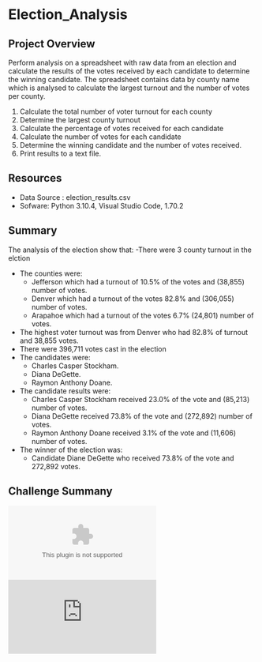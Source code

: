 # Election_Analysis

## Project Overview
Perform analysis on a spreadsheet with raw data from an election and calculate the results of the votes received by each candidate to determine the winning candidate. The spreadsheet contains data by county name which is analysed to calculate the largest turnout and the number of votes per county.
1. Calculate the total number of voter turnout for each county
2. Determine the largest county turnout
3. Calculate the percentage of votes received for each candidate
4. Calculate the number of votes for each candidate
5. Determine the winning candidate and the number of votes received.
6. Print results to a text file.
## Resources
- Data Source : election_results.csv
- Sofware: Python 3.10.4, Visual Studio Code, 1.70.2
## Summary
The analysis of the election show that:
-There were 3 county turnout in the elction
- The counties were:
   - Jefferson which had a turnout of 10.5% of the votes and (38,855) number of votes.
   - Denver which had a turnout of the votes 82.8% and (306,055) number of votes.
   - Arapahoe which had a turnout of the votes 6.7% (24,801) number of votes.
- The highest voter turnout was from Denver who had 82.8% of turnout and 38,855 votes.
- There were 396,711 votes cast in the election
- The candidates were:
    - Charles Casper Stockham.
    - Diana DeGette.
    - Raymon Anthony Doane.
 - The candidate results were:
    - Charles Casper Stockham received 23.0% of the vote and  (85,213) number of votes.
    - Diana DeGette received 73.8% of the vote and (272,892)  number of votes.
    - Raymon Anthony Doane received 3.1% of the vote and (11,606) number of votes.
 - The winner of the election was:
     - Candidate Diane DeGette who received 73.8% of the vote and 272,892 votes.
## Challenge Summany
![ExcelSpreadsheet](https://github.com/mabulhassan/Election-Analysis/tree/main/Resources/Election_analysis.csv)
![results](https://github.com/mabulhassan/Election-Analysis/tree/main/analysis/Election_analysis.txt)
